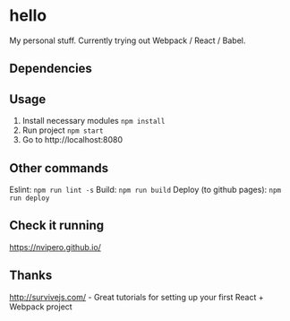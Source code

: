 # hello
My personal stuff. Currently trying out Webpack / React / Babel.

## Dependencies

## Usage
1. Install necessary modules `npm install`
2. Run project `npm start`
3. Go to http://localhost:8080

## Other commands

Eslint: `npm run lint -s`
Build: `npm run build`
Deploy (to github pages): `npm run deploy`

## Check it running
https://nvipero.github.io/

## Thanks
http://survivejs.com/ - Great tutorials for setting up your first React + Webpack project
